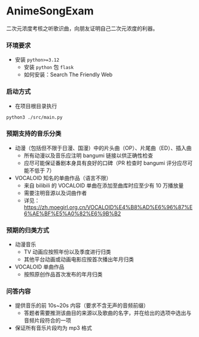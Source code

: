 # AnimeSongExam
二次元浓度考核之听歌识曲，向朋友证明自己二次元浓度的利器。



### 环境要求

- 安装 `python>=3.12`
  - 安装 `python` 包 `flask` 
  - 如何安装：Search The Friendly Web



### 启动方式

- 在项目根目录执行

```bash
python3 ./src/main.py
```



### 预期支持的音乐分类

- 动漫（包括但不限于日漫、国漫）中的片头曲（OP）、片尾曲（ED）、插入曲
  - 所有动漫以及音乐应注明 bangumi 链接以供正确性检查
  - 应尽可能保证番剧本身具有良好的口碑（PR 检查时 bangumi 评分应尽可能不低于 7）
- VOCALOID 知名的单曲作品（语言不限）
  - 来自 bilibili 的 VOCALOID 单曲在添加至曲库时应至少有 10 万播放量
  - 需要注明音源以及词曲作者
  - 详见：https://zh.moegirl.org.cn/VOCALOID%E4%B8%AD%E6%96%87%E6%AE%BF%E5%A0%82%E6%9B%B2



### 预期的归类方式

- 动漫音乐
  - TV 动画应按照年份以及季度进行归类
  - 其他平台动画或动画电影应按首次播出年月归类
- VOCALOID 单曲作品
  - 按照原创作品首次发布的年月归类



### 问答内容

- 提供音乐的前 10s~20s 内容（要求不含无声的音频前缀）
  - 答题者需要推测该曲目的来源以及歌曲的名字，并在给出的选项中选出与音频片段符合的一项
- 保证所有音乐片段均为 mp3 格式

